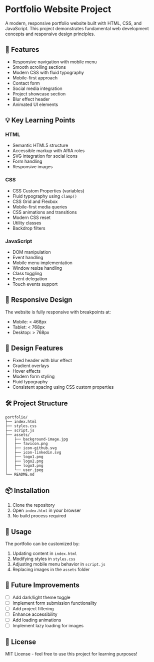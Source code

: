 # Portfolio Website Project

A modern, responsive portfolio website built with HTML, CSS, and JavaScript. This project demonstrates fundamental web development concepts and responsive design principles.

## 🚀 Features

- Responsive navigation with mobile menu
- Smooth scrolling sections
- Modern CSS with fluid typography
- Mobile-first approach
- Contact form
- Social media integration
- Project showcase section
- Blur effect header
- Animated UI elements

## 💡 Key Learning Points

### HTML
- Semantic HTML5 structure
- Accessible markup with ARIA roles
- SVG integration for social icons
- Form handling
- Responsive images

### CSS
- CSS Custom Properties (variables)
- Fluid typography using `clamp()`
- CSS Grid and Flexbox
- Mobile-first media queries
- CSS animations and transitions
- Modern CSS reset
- Utility classes
- Backdrop filters

### JavaScript
- DOM manipulation
- Event handling
- Mobile menu implementation
- Window resize handling
- Class toggling
- Event delegation
- Touch events support

## 📱 Responsive Design

The website is fully responsive with breakpoints at:
- Mobile: < 468px
- Tablet: < 768px
- Desktop: > 768px

## 🎨 Design Features

- Fixed header with blur effect
- Gradient overlays
- Hover effects
- Modern form styling
- Fluid typography
- Consistent spacing using CSS custom properties

## 🛠️ Project Structure

```
portfolio/
├── index.html
├── styles.css
├── script.js
├── assets/
│   ├── background-image.jpg
│   ├── favicon.png
│   ├── icon-github.svg
│   ├── icon-linkedin.svg
│   ├── logo1.png
│   ├── logo2.png
│   ├── logo3.png
│   └── user.jpeg
└── README.md
```

## 📦 Installation

1. Clone the repository
2. Open `index.html` in your browser
3. No build process required

## 🔧 Usage

The portfolio can be customized by:
1. Updating content in `index.html`
2. Modifying styles in `styles.css`
3. Adjusting mobile menu behavior in `script.js`
4. Replacing images in the `assets` folder

## 🌟 Future Improvements

- [ ] Add dark/light theme toggle
- [ ] Implement form submission functionality
- [ ] Add project filtering
- [ ] Enhance accessibility
- [ ] Add loading animations
- [ ] Implement lazy loading for images

## 📄 License

MIT License - feel free to use this project for learning purposes!
